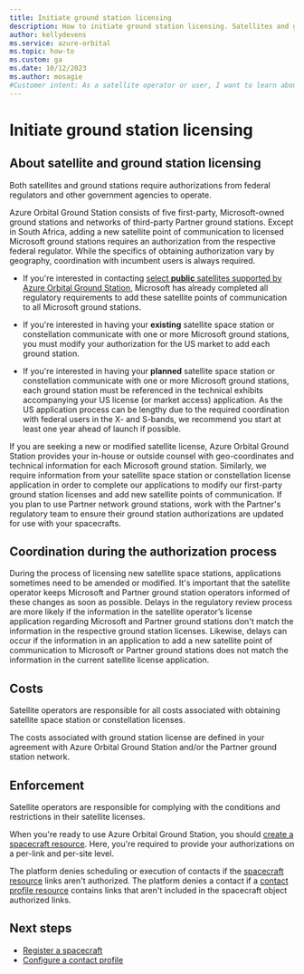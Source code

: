 ```yaml
---
title: Initiate ground station licensing
description: How to initiate ground station licensing. Satellites and ground stations require authorizations from federal regulators and other government agencies.
author: kellydevens
ms.service: azure-orbital
ms.topic: how-to
ms.custom: ga
ms.date: 10/12/2023
ms.author: mosagie
#Customer intent: As a satellite operator or user, I want to learn about ground station licensing.
---
```


# Initiate ground station licensing

## About satellite and ground station licensing

Both satellites and ground stations require authorizations from federal regulators and other government agencies to operate.

Azure Orbital Ground Station consists of five first-party, Microsoft-owned ground stations and networks of third-party Partner ground stations. Except in South Africa, adding a new satellite point of communication to licensed Microsoft ground stations requires an authorization from the respective federal regulator. While the specifics of obtaining authorization vary by geography, coordination with incumbent users is always required.

- If you're interested in contacting [select **public** satellites supported by Azure Orbital Ground Station](/azure/orbital/modem-chain#named-modem-configuration), Microsoft has already completed all regulatory requirements to add these satellite points of communication to all Microsoft ground stations.

- If you're interested in having your **existing** satellite space station or constellation communicate with one or more Microsoft ground stations, you must modify your authorization for the US market to add each ground station.

- If you're interested in having your **planned** satellite space station or constellation communicate with one or more Microsoft ground stations, each ground station must be referenced in the technical exhibits accompanying your US license (or market access) application. As the US application process can be lengthy due to the required coordination with federal users in the X- and S-bands, we recommend you start at least one year ahead of launch if possible.

If you are seeking a new or modified satellite license, Azure Orbital Ground Station provides your in-house or outside counsel with geo-coordinates and technical information for each Microsoft ground station. Similarly, we require information from your satellite space station or constellation license application in order to complete our applications to modify our first-party ground station licenses and add new satellite points of communication. If you plan to use Partner network ground stations, work with the Partner's regulatory team to ensure their ground station authorizations are updated for use with your spacecrafts.

## Coordination during the authorization process

During the process of licensing new satellite space stations, applications sometimes need to be amended or modified. It's important that the satellite operator keeps Microsoft and Partner ground station operators informed of these changes as soon as possible. Delays in the regulatory review process are more likely if the information in the satellite operator’s license application regarding Microsoft and Partner ground stations don't match the information in the respective ground station licenses. Likewise, delays can occur if the information in an application to add a new satellite point of communication to Microsoft or Partner ground stations does not match the information in the current satellite license application.

## Costs

Satellite operators are responsible for all costs associated with obtaining satellite space station or constellation licenses. 

The costs associated with ground station license are defined in your agreement with Azure Orbital Ground Station and/or the Partner ground station network.

## Enforcement

Satellite operators are responsible for complying with the conditions and restrictions in their satellite licenses. 

When you're ready to use Azure Orbital Ground Station, you should [create a spacecraft resource](register-spacecraft.md). Here, you're required to provide your authorizations on a per-link and per-site level.

The platform denies scheduling or execution of contacts if the [spacecraft resource](spacecraft-object.md) links aren't authorized. The platform denies a contact if a [contact profile resource](concepts-contact-profile.md) contains links that aren't included in the spacecraft object authorized links.

## Next steps

- [Register a spacecraft](register-spacecraft.md)
- [Configure a contact profile](contact-profile.md)
